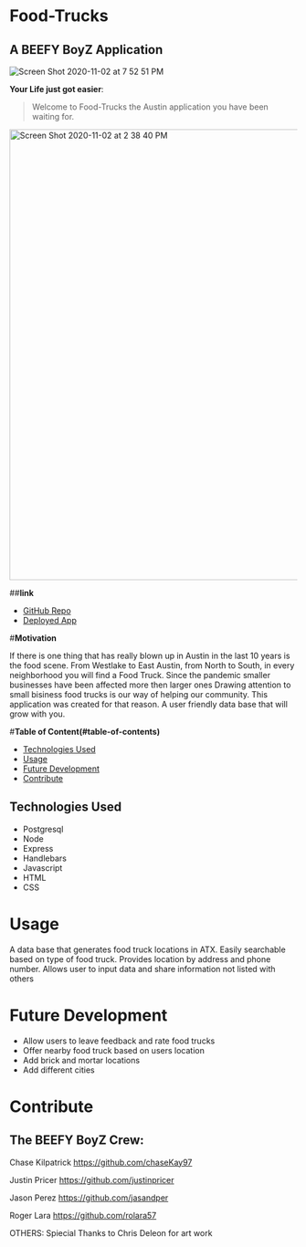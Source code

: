 # Food-Trucks
## A BEEFY BoyZ Application
![Screen Shot 2020-11-02 at 7 52 51 PM](https://user-images.githubusercontent.com/60681276/97937718-0b08b100-1d45-11eb-82f5-8d980729c560.png)

**Your Life just got easier**:
> Welcome to Food-Trucks 
>the Austin application you have been waiting for.
<img width="790" alt="Screen Shot 2020-11-02 at 2 38 40 PM" src="https://user-images.githubusercontent.com/60681276/97916790-1c3bc880-1d19-11eb-96f1-e45e00e294f9.png">

##**link**
- [GitHub Repo](https://github.com/jasandper/Food-Trucks)
- [Deployed App](https://atxfoodtruck.herokuapp.com/)

#**Motivation**

If there is one thing that has really blown up in Austin in the last 10 years is the food scene. From Westlake to East Austin, from North to South, in every neighborhood you will find a Food Truck. Since the pandemic smaller businesses have been affected more then larger ones Drawing attention to small bisiness food trucks is our way of helping our community. This application was created for that reason. A user friendly data base that will grow with you.  

#**Table of Content(#table-of-contents)**

- [Technologies Used](#Technologies-Used)
- [Usage](#usage)
- [Future Development](#future-development)
- [Contribute](#contribute)


## Technologies Used
* Postgresql
* Node
* Express
* Handlebars
* Javascript 
* HTML
* CSS



# Usage

A data base that generates food truck locations in ATX. Easily searchable based on type of food truck. Provides location by address and phone number. Allows user to input data and share information not listed with others



# Future Development
* Allow users to leave feedback and rate food trucks
* Offer nearby food truck based on users location
* Add brick and mortar locations
* Add different cities





# Contribute

## **The BEEFY BoyZ Crew:**

Chase Kilpatrick
https://github.com/chaseKay97

Justin Pricer
https://github.com/justinpricer

Jason Perez
https://github.com/jasandper

Roger Lara
https://github.com/rolara57

OTHERS:
Spiecial Thanks to Chris Deleon for art work

